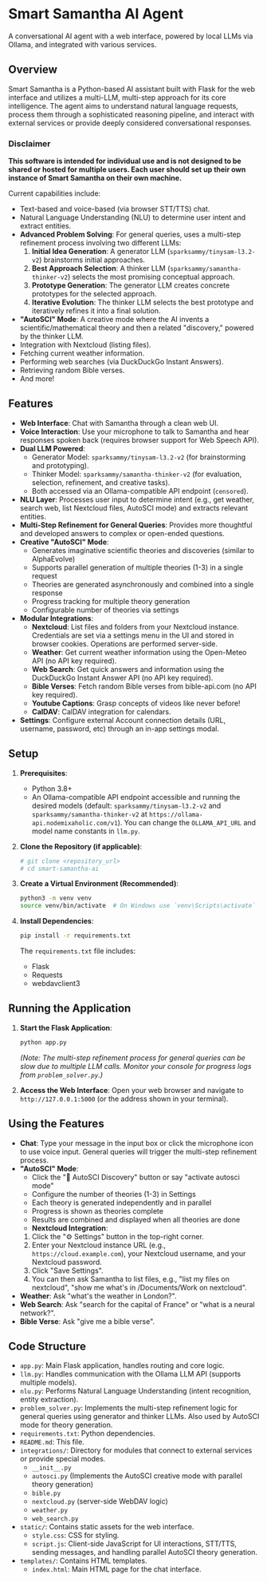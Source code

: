 # Smart Samantha AI Agent

A conversational AI agent with a web interface, powered by local LLMs via Ollama, and integrated with various services.

## Overview

Smart Samantha is a Python-based AI assistant built with Flask for the web interface and utilizes a multi-LLM, multi-step approach for its core intelligence. The agent aims to understand natural language requests, process them through a sophisticated reasoning pipeline, and interact with external services or provide deeply considered conversational responses.

### Disclaimer

**This software is intended for individual use and is not designed to be shared or hosted for multiple users. Each user should set up their own instance of Smart Samantha on their own machine.**

Current capabilities include:
- Text-based and voice-based (via browser STT/TTS) chat.
- Natural Language Understanding (NLU) to determine user intent and extract entities.
- **Advanced Problem Solving**: For general queries, uses a multi-step refinement process involving two different LLMs:
    1.  **Initial Idea Generation**: A generator LLM (`sparksammy/tinysam-l3.2-v2`) brainstorms initial approaches.
    2.  **Best Approach Selection**: A thinker LLM (`sparksammy/samantha-thinker-v2`) selects the most promising conceptual approach.
    3.  **Prototype Generation**: The generator LLM creates concrete prototypes for the selected approach.
    4.  **Iterative Evolution**: The thinker LLM selects the best prototype and iteratively refines it into a final solution.
- **"AutoSCI" Mode**: A creative mode where the AI invents a scientific/mathematical theory and then a related "discovery," powered by the thinker LLM.
- Integration with Nextcloud (listing files).
- Fetching current weather information.
- Performing web searches (via DuckDuckGo Instant Answers).
- Retrieving random Bible verses.
- And more!

## Features

-   **Web Interface**: Chat with Samantha through a clean web UI.
-   **Voice Interaction**: Use your microphone to talk to Samantha and hear responses spoken back (requires browser support for Web Speech API).
-   **Dual LLM Powered**: 
    -   Generator Model: `sparksammy/tinysam-l3.2-v2` (for brainstorming and prototyping).
    -   Thinker Model: `sparksammy/samantha-thinker-v2` (for evaluation, selection, refinement, and creative tasks).
    -   Both accessed via an Ollama-compatible API endpoint (`censored`).
-   **NLU Layer**: Processes user input to determine intent (e.g., get weather, search web, list Nextcloud files, AutoSCI mode) and extracts relevant entities.
-   **Multi-Step Refinement for General Queries**: Provides more thoughtful and developed answers to complex or open-ended questions.
-   **Creative "AutoSCI" Mode**: 
    - Generates imaginative scientific theories and discoveries (similar to AlphaEvolve)
    - Supports parallel generation of multiple theories (1-3) in a single request
    - Theories are generated asynchronously and combined into a single response
    - Progress tracking for multiple theory generation
    - Configurable number of theories via settings
-   **Modular Integrations**:
    -   **Nextcloud**: List files and folders from your Nextcloud instance. Credentials are set via a settings menu in the UI and stored in browser cookies. Operations are performed server-side.
    -   **Weather**: Get current weather information using the Open-Meteo API (no API key required).
    -   **Web Search**: Get quick answers and information using the DuckDuckGo Instant Answer API (no API key required).
    -   **Bible Verses**: Fetch random Bible verses from bible-api.com (no API key required).
    -   **Youtube Captions**: Grasp concepts of videos like never before!
    -   **CalDAV**: CalDAV integration for calendars.
-   **Settings**: Configure external Account connection details (URL, username, password, etc) through an in-app settings modal.

## Setup

1.  **Prerequisites**:
    *   Python 3.8+
    *   An Ollama-compatible API endpoint accessible and running the desired models (default: `sparksammy/tinysam-l3.2-v2` and `sparksammy/samantha-thinker-v2` at `https://ollama-api.nodemixaholic.com/v1`). You can change the `OLLAMA_API_URL` and model name constants in `llm.py`.

2.  **Clone the Repository (if applicable)**:
    ```bash
    # git clone <repository_url>
    # cd smart-samantha-ai 
    ```

3.  **Create a Virtual Environment (Recommended)**:
    ```bash
    python3 -m venv venv
    source venv/bin/activate  # On Windows use `venv\Scripts\activate`
    ```

4.  **Install Dependencies**:
    ```bash
    pip install -r requirements.txt
    ```
    The `requirements.txt` file includes:
    *   Flask
    *   Requests
    *   webdavclient3

## Running the Application

1.  **Start the Flask Application**:
    ```bash
    python app.py
    ```
    *(Note: The multi-step refinement process for general queries can be slow due to multiple LLM calls. Monitor your console for progress logs from `problem_solver.py`.)*

2.  **Access the Web Interface**:
    Open your web browser and navigate to `http://127.0.0.1:5000` (or the address shown in your terminal).

## Using the Features

-   **Chat**: Type your message in the input box or click the microphone icon to use voice input. General queries will trigger the multi-step refinement process.
-   **"AutoSCI" Mode**: 
    - Click the "🔬 AutoSCI Discovery" button or say "activate autosci mode"
    - Configure the number of theories (1-3) in Settings
    - Each theory is generated independently and in parallel
    - Progress is shown as theories complete
    - Results are combined and displayed when all theories are done
    -   **Nextcloud Integration**:
    1.  Click the "⚙️ Settings" button in the top-right corner.
    2.  Enter your Nextcloud instance URL (e.g., `https://cloud.example.com`), your Nextcloud username, and your Nextcloud password.
    3.  Click "Save Settings".
    4.  You can then ask Samantha to list files, e.g., "list my files on nextcloud", "show me what's in /Documents/Work on nextcloud".
-   **Weather**: Ask "what's the weather in London?".
-   **Web Search**: Ask "search for the capital of France" or "what is a neural network?".
-   **Bible Verse**: Ask "give me a bible verse".

## Code Structure

-   `app.py`: Main Flask application, handles routing and core logic.
-   `llm.py`: Handles communication with the Ollama LLM API (supports multiple models).
-   `nlu.py`: Performs Natural Language Understanding (intent recognition, entity extraction).
-   `problem_solver.py`: Implements the multi-step refinement logic for general queries using generator and thinker LLMs. Also used by AutoSCI mode for theory generation.
-   `requirements.txt`: Python dependencies.
-   `README.md`: This file.
-   `integrations/`: Directory for modules that connect to external services or provide special modes.
    -   `__init__.py`
    -   `autosci.py` (Implements the AutoSCI creative mode with parallel theory generation)
    -   `bible.py`
    -   `nextcloud.py` (server-side WebDAV logic)
    -   `weather.py`
    -   `web_search.py`
-   `static/`: Contains static assets for the web interface.
    -   `style.css`: CSS for styling.
    -   `script.js`: Client-side JavaScript for UI interactions, STT/TTS, sending messages, and handling parallel AutoSCI theory generation.
-   `templates/`: Contains HTML templates.
    -   `index.html`: Main HTML page for the chat interface.


